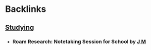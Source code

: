 
# Backlinks
## [Studying](<Studying.md>)
- ### Roam Research: Notetaking Session for School by [J M](<J M.md>)

